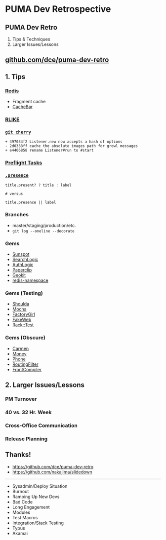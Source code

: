 PUMA Dev Retrospective
======================

## PUMA Dev Retro

  1. Tips &amp; Techniques
  2. Larger Issues/Lessons

## [github.com/dce/puma-dev-retro][github]

[github]: https://github.com/dce/puma-dev-retro

## 1. Tips

### [Redis][]

  * Fragment cache
  * [CacheBar][]

[redis]: http://redis.io/
[cachebar]: https://github.com/vigetlabs/cachebar

### [RLIKE][] 

[rlike]: http://dev.mysql.com/doc/refman/5.0/en/regexp.html

### [`git cherry`][cherry]

    + 497034f2 Listener.new now accepts a hash of options
    - 2d0333ff cache the absolute images path for growl messages
    + e4406858 rename Listener#run to #start

[cherry]: http://www.kernel.org/pub/software/scm/git/docs/git-cherry.html

### [Preflight Tasks][preflight]

[preflight]: http://www.viget.com/extend/testing-your-codes-text/

### [`.presence`][presence]

    title.present? ? title : label

    # versus

    title.presence || label

[presence]: http://rubyquicktips.com/post/9247085311/directly-access-an-object-if-its-present

### Branches

  * master/staging/production/etc.
  * `git log --oneline --decorate`

### Gems

  * [Sunspot](http://outoftime.github.com/sunspot)
  * [SearchLogic](http://github.com/binarylogic/searchlogic)
  * [AuthLogic](http://github.com/binarylogic/authlogic)
  * [Paperclip](https://github.com/thoughtbot/paperclip)
  * [Geokit](http://github.com/andre/geokit-gem)
  * [redis-namespace](https://github.com/defunkt/redis-namespace)

### Gems (Testing)

  * [Shoulda](https://github.com/thoughtbot/shoulda)
  * [Mocha](http://mocha.rubyforge.org/)
  * [FactoryGirl](https://github.com/thoughtbot/factory_girl)
  * [FakeWeb](http://github.com/chrisk/fakeweb)
  * [Rack::Test](http://github.com/brynary/rack-test)

### Gems (Obscure)

  * [Carmen](https://github.com/jim/carmen)
  * [Money](https://github.com/RubyMoney/money)
  * [Phone](http://github.com/carr/phone)
  * [RoutingFilter](http://github.com/svenfuchs/routing-filter)
  * [FrontCompiler](https://github.com/MadRabbit/frontcompiler)

## 2. Larger Issues/Lessons

### PM Turnover

### 40 vs. 32 Hr. Week

### Cross-Office Communication

### Release Planning

## Thanks!

  * <https://github.com/dce/puma-dev-retro>
  * <https://github.com/nakajima/slidedown>

* * *

  * Sysadmin/Deploy Situation
  * Burnout
  * Ramping Up New Devs
  * Bad Code
  * Long Engagement
  * Modules
  * Test Macros
  * Integration/Stack Testing
  * Typus
  * Akamai
